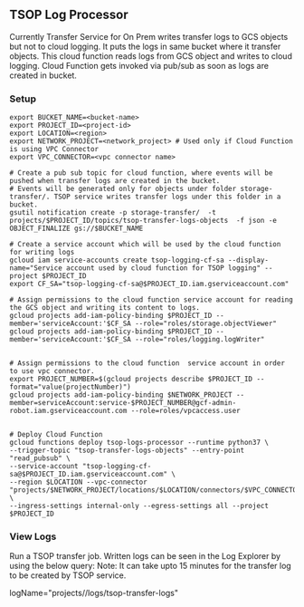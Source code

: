 ## TSOP Log Processor
Currently Transfer Service for On Prem writes transfer logs to GCS objects but not to cloud logging.
It puts the logs in same bucket where it transfer objects. This cloud function reads logs from
GCS object and writes to cloud logging. Cloud Function gets invoked via pub/sub as soon as logs are created
in bucket.

### Setup
```
export BUCKET_NAME=<bucket-name>
export PROJECT_ID=<project-id>
export LOCATION=<region>
export NETWORK_PROJECT=<network_project> # Used only if Cloud Function is using VPC Connector
export VPC_CONNECTOR=<vpc connector name>

# Create a pub sub topic for cloud function, where events will be pushed when transfer logs are created in the bucket.
# Events will be generated only for objects under folder storage-transfer/. TSOP service writes transfer logs under this folder in a bucket.
gsutil notification create -p storage-transfer/  -t projects/$PROJECT_ID/topics/tsop-transfer-logs-objects  -f json -e OBJECT_FINALIZE gs://$BUCKET_NAME

# Create a service account which will be used by the cloud function for writing logs
gcloud iam service-accounts create tsop-logging-cf-sa --display-name="Service account used by cloud function for TSOP logging" --project $PROJECT_ID
export CF_SA="tsop-logging-cf-sa@$PROJECT_ID.iam.gserviceaccount.com"

# Assign permissions to the cloud function service account for reading the GCS object and writing its content to logs.
gcloud projects add-iam-policy-binding $PROJECT_ID --member='serviceAccount:'$CF_SA --role="roles/storage.objectViewer"
gcloud projects add-iam-policy-binding $PROJECT_ID --member='serviceAccount:'$CF_SA --role="roles/logging.logWriter"


# Assign permissions to the cloud function  service account in order to use vpc connector.
export PROJECT_NUMBER=$(gcloud projects describe $PROJECT_ID --format="value(projectNumber)")
gcloud projects add-iam-policy-binding $NETWORK_PROJECT --member=serviceAccount:service-$PROJECT_NUMBER@gcf-admin-robot.iam.gserviceaccount.com --role=roles/vpcaccess.user


# Deploy Cloud Function
gcloud functions deploy tsop-logs-processor --runtime python37 \
--trigger-topic "tsop-transfer-logs-objects" --entry-point "read_pubsub" \
--service-account "tsop-logging-cf-sa@$PROJECT_ID.iam.gserviceaccount.com" \
--region $LOCATION --vpc-connector "projects/$NETWORK_PROJECT/locations/$LOCATION/connectors/$VPC_CONNECTOR" \
--ingress-settings internal-only --egress-settings all --project $PROJECT_ID
```

### View Logs

Run a TSOP transfer job. Written logs can be seen in the Log Explorer by using the below query:
Note: It can take upto 15 minutes for the transfer log to be created by TSOP service.

logName="projects/<project-id>/logs/tsop-transfer-logs"
